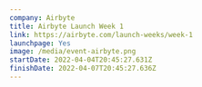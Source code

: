 ```yaml
---
company: Airbyte
title: Airbyte Launch Week 1
link: https://airbyte.com/launch-weeks/week-1
launchpage: Yes
image: /media/event-airbyte.png
startDate: 2022-04-04T20:45:27.631Z
finishDate: 2022-04-07T20:45:27.636Z
---
```

